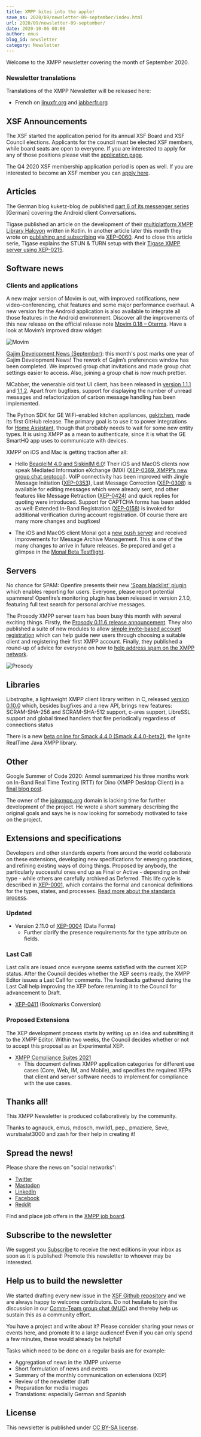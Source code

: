 ```yaml
---
title: XMPP bites into the apple!
save_as: 2020/09/newsletter-09-september/index.html
url: 2020/09/newsletter-09-september/
date: 2020-10-06 00:00
author: emus
blog_id: newsletter
category: Newsletter
---
```


Welcome to the XMPP newsletter covering the month of September 2020.

### Newsletter translations

Translations of the XMPP Newsletter will be released here:

- French on [linuxfr.org](https://linuxfr.org/tags/xmpp/public) and [jabberfr.org](https://news/jabberfr.org/category/newsletter/)

## XSF Announcements

The XSF started the application period for its annual XSF Board and XSF Council elections. Applicants for the council must be elected XSF members, while board seats are open to everyone. If you are interested to apply for any of those positions please visit the [application page](https://wiki.xmpp.org/web/Board_and_Council_Elections_2020).

The Q4 2020 XSF membership application period is open as well. If you are interested to become an XSF member you can [apply here](https://wiki.xmpp.org/web/Membership_Applications_Q4_2020).

## Articles

The German blog kuketz-blog.de published [part 6 of its messenger series](https://www.kuketz-blog.de/conversations-messaging-ueber-das-xmpp-protokoll-messenger-teil6/) [German] covering the Android client Conversations.

Tigase published an article on the development of their [multiplatform XMPP Library Halcyon](https://tigase.net/halcyon-a-look-at-halcyon/) written in Kotlin. 
In another article later this month they wrote on [publishing and subscribing](https://tigase.net/halcyon-publishing-and-subscribing-with-halcyon/) via [XEP-0060](https://xmpp.org/extensions/xep-0060.html). And to close this article serie, Tigase explains the STUN & TURN setup with their [Tigase XMPP server using XEP-0215](https://tigase.net/tigase-server-with-stun-turn).

## Software news

### Clients and applications

A new major version of Movim is out, with improved notifications, new video-conferencing, chat features and some major performance overhaul. A new version for the Android application is also available to integrate all those features in the Android environment. Discover all the improvements of this new release on the official release note [Movim 0.18 – Oterma](https://nl.movim.eu/?node/pubsub.movim.eu/Movim/11655111-e7ad-4e0c-975c-3c78755d22aa). Have a look at Movim’s improved draw widget:

![Movim](/images/newsletter/september2020/movim.png "Movim")

[Gajim Development News (September)](https://gajim.org/post/2020-09-27-development-news-september/): this month's post marks one year of Gajim Development News! The rework of Gajim’s preferences window has been completed. We improved group chat invitations and made group chat settings easier to access. Also, joining a group chat is now much prettier.

MCabber, the venerable old text UI client, has been released in [version 1.1.1](https://github.com/McKael/mcabber/releases/tag/1.1.1) and [1.1.2](https://github.com/McKael/mcabber/releases/tag/1.1.2). Apart from bugfixes, support for displaying the number of unread messages and refactorization of carbon message handling has been implemented.

The Python SDK for GE WiFi-enabled kitchen appliances, [gekitchen](https://github.com/ajmarks/gekitchen), made its first GitHub release. The primary goal is to use it to power integrations for [Home Assistant](https://www.home-assistant.io/), though that probably needs to wait for some new entity types. It is using XMPP as a mean to authenticate, since it is what the GE SmartHQ app uses to communicate with devices.

XMPP on iOS and Mac is getting traction after all:

- Hello [BeagleIM 4.0 and SiskinIM 6.0](https://tigase.net/beagleim-4.0-and-siskin-6.0-released/)! Their iOS and MacOS clients now speak Mediated Information eXchange (MIX) ([XEP-0369, XMPP’s new group chat protocol](https://xmpp.org/extensions/xep-0369.html)). VoIP connectivity has been improved with Jingle Message Initiation ([XEP-0353](https://xmpp.org/extensions/xep-0353.html)), Last Message Correction ([XEP-0308](https://xmpp.org/extensions/xep-0308.html)) is available for editing messages which were already sent, and other features like Message Retraction ([XEP-0424](https://xmpp.org/extensions/xep-0424.html)) and quick replies for quoting were introduced. Support for CAPTCHA forms has been added as well: Extended In-Band Registration ([XEP-0158](https://xmpp.org/extensions/xep-0158.html)) is invoked for additional verification during account registration. Of course there are many more changes and bugfixes! 

- The iOS and MacOS client Monal got a [new push server](https://monal.im/blog/monal-push-server-upgrade/) and received improvements for Message Archive Management. This is one of the many changes to arrive in future releases. Be prepared and get a glimpse in the [Monal Beta Testflight](https://monal.im/blog/news-betas-up-for-4-8/).

## Servers

No chance for SPAM: Openfire presents their new ['Spam blacklist' plugin](https://discourse.igniterealtime.org/t/new-openfire-plugin-to-help-reduce-spam/88730) which enables reporting for users. Everyone, please report potential spammers!  Openfire’s monitoring plugin has been released in version 2.1.0, featuring full text search for personal archive messages. 

The Prosody XMPP server team has been busy this month with several exciting things. Firstly, the [Prosody 0.11.6 release announcement](https://blog.prosody.im/prosody-0.11.6-released/). They also published a suite of new modules to allow [simple invite-based account registration](https://blog.prosody.im/great-invitations/) which can help guide new users through choosing a suitable client and registering their first XMPP account. Finally, they published a round-up of advice for everyone on how to [help address spam on the XMPP network](https://blog.prosody.im/simple-anti-spam-tips/).

![Prosody](/images/newsletter/september2020/Prosody_invite-flow-manual.png "Prosody")


## Libraries

Libstrophe, a lightweight XMPP client library written in C, released [version 0.10.0](https://github.com/strophe/libstrophe/releases/tag/0.10.0) which, besides bugfixes and a new API, brings new features: SCRAM-SHA-256 and SCRAM-SHA-512 support, c-ares support, LibreSSL support and global timed handlers that fire periodically regardless of connections status

There is a new [beta online for Smack 4.4.0 (Smack 4.4.0-beta2)](https://discourse.igniterealtime.org/t/smack-4-4-0-beta2-released/88804), the Ignite RealTime Java XMPP library.

## Other

Google Summer of Code 2020: Anmol summarized his three months work on In-Band Real Time Texting (RTT) for Dino (XMPP Desktop Client) in a [final blog post](https://wolfieanmol.github.io/gsoc-blog/gsoc-2020-ends/).

The owner of the [joinxmpp.org](https://joinxmpp.org) domain is lacking time for further development of the project. He wrote a short summary describing the original goals and says he is now looking for somebody motivated to take on the project.

## Extensions and specifications

Developers and other standards experts from around the world collaborate on these extensions, developing new specifications for emerging practices, and refining existing ways of doing things. Proposed by anybody, the particularly successful ones end up as Final or Active - depending on their type - while others are carefully archived as Deferred. This life cycle is described in [XEP-0001](https://xmpp.org/extensions/xep-0001.html), which contains the formal and canonical definitions for the types, states, and processes. [Read more about the standards process](https://xmpp.org/about/standards-process.html).

### Updated

-   Version 2.11.0 of [XEP-0004](https://xmpp.org/extensions/xep-0004.html) (Data Forms)
    -   Further clarify the presence requirements for the type attribute on fields.

### Last Call

Last calls are issued once everyone seems satisfied with the current XEP status. After the Council decides whether the XEP seems ready, the XMPP Editor issues a Last Call for comments. The feedbacks gathered during the Last Call help improving the XEP before returning it to the Council for advancement to Draft.

-   [XEP-0411](https://xmpp.org/extensions/xep-0411.html) (Bookmarks Conversion)

### Proposed Extensions

The XEP development process starts by writing up an idea and submitting it to the XMPP Editor. Within two weeks, the Council decides whether or not to accept this proposal as an Experimental XEP.

-   [XMPP Compliance Suites 2021](https://xmpp.org/extensions/inbox/cs-2021.html)
    -   This document defines XMPP application categories for different use cases (Core, Web, IM, and Mobile), and specifies the required XEPs that client and server software needs to implement for compliance with the use cases.

## Thanks all!

This XMPP Newsletter is produced collaboratively by the community.

Thanks to agnauck, emus, mdosch, mwild1, pep., pmaziere, Seve, wurstsalat3000 and zash for their help in creating it!

## Spread the news!

Please share the news on "social networks":

* [Twitter](https://twitter.com/xmpp)
* [Mastodon](https://fosstodon.org/@xmpp/)
* [LinkedIn](https://www.linkedin.com/company/xmpp-standards-foundation/)
* [Facebook](https://www.facebook.com/jabber/)
* [Reddit](https://www.reddit.com/r/xmpp/)

Find and place job offers in the [XMPP job board](https://xmpp.work/).

## Subscribe to the newsletter

We suggest you [Subscribe](https://tinyletter.com/xmpp) to receive the next editions in your inbox as soon as it is published! 
Promote this newsletter to whoever may be interested.

## Help us to build the newsletter

We started drafting every new issue in the [XSF Github repository](https://github.com/xsf/xmpp.org/pulls) and we are 
always happy to welcome contributors. Do not hesitate to join the discussion in our [Comm-Team group chat (MUC)](xmpp:commteam@muc.xmpp.org?join) 
and thereby help us sustain this as a community effort. 

You have a project and write about it? Please consider sharing your news or events here, and promote it to a large audience! 
Even if you can only spend a few minutes, these would already be helpful!

Tasks which need to be done on a regular basis are for example:

- Aggregation of news in the XMPP universe
- Short formulation of news and events
- Summary of the monthly communication on extensions (XEP)
- Review of the newsletter draft
- Preparation for media images
- Translations: especially German and Spanish

## License

This newsletter is published under [CC BY-SA license](https://creativecommons.org/licenses/by-sa/4.0/).
